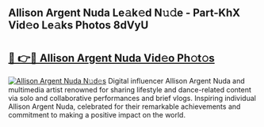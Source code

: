 ## Allison Argent Nuda Le𝚊k𝚎d N𝚞𝚍e - Part-KhX Vid𝚎o Le𝚊ks Photos 8dVyU

# <h2><a href="http://fbea864.evod.top/?m=Allison+Argent+Nuda">🔗 👉🔴 Allison Argent Nuda Vid𝚎o Ph𝚘t𝚘s</a></h2>

[![Allison Argent Nuda N𝚞d𝚎s](https://i.imgur.com/8V9OHl7.gif)](http://fbea864.evod.top/?m=Allison+Argent+Nuda)
Digital influencer Allison Argent Nuda and multimedia artist renowned for sharing lifestyle and dance-related content via solo and collaborative performances and brief vlogs. Inspiring individual Allison Argent Nuda, celebrated for their remarkable achievements and commitment to making a positive impact on the world. 
